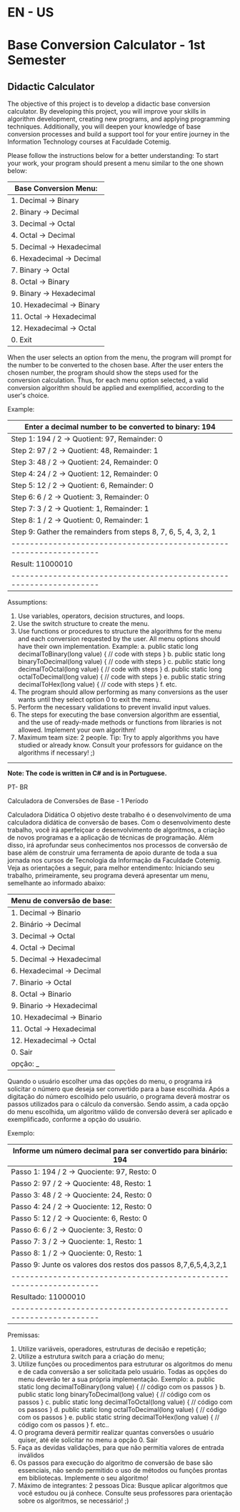 # EN - US

# Base Conversion Calculator - 1st Semester

## Didactic Calculator

The objective of this project is to develop a didactic base conversion calculator. By developing this project, you will improve your skills in algorithm development, creating new programs, and applying programming techniques. Additionally, you will deepen your knowledge of base conversion processes and build a support tool for your entire journey in the Information Technology courses at Faculdade Cotemig.

Please follow the instructions below for a better understanding:
To start your work, your program should present a menu similar to the one shown below:


| Base Conversion Menu:                                            |
|------------------------------------------------------------------|
| 1. Decimal -> Binary                                             |
| 2. Binary -> Decimal                                             |
| 3. Decimal -> Octal                                              |
| 4. Octal -> Decimal                                              |
| 5. Decimal -> Hexadecimal                                        |
| 6. Hexadecimal -> Decimal                                        |
| 7. Binary -> Octal                                               |
| 8. Octal -> Binary                                               |
| 9. Binary -> Hexadecimal                                         |
| 10. Hexadecimal -> Binary                                        |
| 11. Octal -> Hexadecimal                                         |
| 12. Hexadecimal -> Octal                                         |
| 0. Exit                                                          |

When the user selects an option from the menu, the program will prompt for the number to be converted to the chosen base. After the user enters the chosen number, the program should show the steps used for the conversion calculation. Thus, for each menu option selected, a valid conversion algorithm should be applied and exemplified, according to the user's choice.

Example:

| Enter a decimal number to be converted to binary: 194            |
|------------------------------------------------------------------|
| Step 1: 194 / 2 -> Quotient: 97, Remainder: 0                    |
| Step 2: 97 / 2 -> Quotient: 48, Remainder: 1                     |
| Step 3: 48 / 2 -> Quotient: 24, Remainder: 0                     |
| Step 4: 24 / 2 -> Quotient: 12, Remainder: 0                     |
| Step 5: 12 / 2 -> Quotient: 6, Remainder: 0                      |
| Step 6: 6 / 2 -> Quotient: 3, Remainder: 0                       |
| Step 7: 3 / 2 -> Quotient: 1, Remainder: 1                       |
| Step 8: 1 / 2 -> Quotient: 0, Remainder: 1                       |
| Step 9: Gather the remainders from steps 8, 7, 6, 5, 4, 3, 2, 1  |
|------------------------------------------------------------------|
| Result: 11000010                                                 |
|------------------------------------------------------------------|

Assumptions:
1. Use variables, operators, decision structures, and loops.
2. Use the switch structure to create the menu.
3. Use functions or procedures to structure the algorithms for the menu and each conversion requested by the user. All menu options should have their own implementation. Example:
   a. public static long decimalToBinary(long value) { // code with steps }
   b. public static long binaryToDecimal(long value) { // code with steps }
   c. public static long decimalToOctal(long value) { // code with steps }
   d. public static long octalToDecimal(long value) { // code with steps }
   e. public static string decimalToHex(long value) { // code with steps }
   f. etc.
4. The program should allow performing as many conversions as the user wants until they select option 0 to exit the menu.
5. Perform the necessary validations to prevent invalid input values.
6. The steps for executing the base conversion algorithm are essential, and the use of ready-made methods or functions from libraries is not allowed. Implement your own algorithm!
7. Maximum team size: 2 people.
Tip: Try to apply algorithms you have studied or already know. Consult your professors for guidance on the algorithms if necessary! ;)

---

**Note: The code is written in C# and is in Portuguese.**




PT- BR


Calculadora de  Conversões de Base - 1 Período

Calculadora Didática
O objetivo deste trabalho é o desenvolvimento de uma
calculadora didática de conversão de bases.
Com o desenvolvimento deste trabalho, você irá aperfeiçoar o
desenvolvimento de algoritmos, a criação de novos programas
e a aplicação de técnicas de programação. Além disso, irá
aprofundar seus conhecimentos nos processos de conversão
de base além de construir uma ferramenta de apoio durante
de toda a sua jornada nos cursos de Tecnologia da
Informação da Faculdade Cotemig.
Veja as orientações a seguir, para melhor entendimento:
Iniciando seu trabalho, primeiramente, seu programa deverá apresentar um menu,
semelhante ao informado abaixo:


| Menu de conversão de base: |
|------------------------------------------------------------------|
| 1. Decimal -> Binario |
| 2. Binário -> Decimal |
| 3. Decimal -> Octal |
| 4. Octal -> Decimal |
| 5. Decimal -> Hexadecimal |
| 6. Hexadecimal -> Decimal |
| 7. Binario -> Octal |
| 8. Octal -> Binario |
| 9. Binario -> Hexadecimal |
| 10. Hexadecimal -> Binario |
| 11. Octal -> Hexadecimal |
| 12. Hexadecimal -> Octal |
| 0. Sair |
| opção: _ |

Quando o usuário escolher uma das opções do menu, o programa irá solicitar o número
que deseja ser convertido para a base escolhida. Após a digitação do número escolhido
pelo usuário, o programa deverá mostrar os passos utilizados para o cálculo da conversão.
Sendo assim, a cada opção do menu escolhida, um algoritmo válido de conversão deverá
ser aplicado e exemplificado, conforme a opção do usuário.

Exemplo:

| Informe um número decimal para ser convertido para binário: 194 |
|------------------------------------------------------------------|
| Passo 1: 194 / 2 -> Quociente: 97, Resto: 0 |
| Passo 2: 97 / 2 -> Quociente: 48, Resto: 1 |
| Passo 3: 48 / 2 -> Quociente: 24, Resto: 0 |
| Passo 4: 24 / 2 -> Quociente: 12, Resto: 0 |
| Passo 5: 12 / 2 -> Quociente: 6, Resto: 0 |
| Passo 6: 6 / 2 -> Quociente: 3, Resto: 0 |
| Passo 7: 3 / 2 -> Quociente: 1, Resto: 1 |
| Passo 8: 1 / 2 -> Quociente: 0, Resto: 1 |
| Passo 9: Junte os valores dos restos dos passos 8,7,6,5,4,3,2,1 |
|------------------------------------------------------------------|
| Resultado: 11000010 |
|------------------------------------------------------------------|

Premissas:
1. Utilize variáveis, operadores, estruturas de decisão e repetição;
2. Utilize a estrutura switch para a criação do menu;
3. Utilize funções ou procedimentos para estruturar os algoritmos do menu e de cada
conversão a ser solicitada pelo usuário. Todas as opções do menu deverão ter a
sua própria implementação. Exemplo:
a. public static long decimalToBinary(long value) { // código com os passos }
b. public static long binaryToDecimal(long value) { // código com os passos }
c. public static long decimalToOctal(long value) { // código com os passos }
d. public static long octalToDecimal(long value) { // código com os passos }
e. public static string decimalToHex(long value) { // código com os passos }
f. etc..
4. O programa deverá permitir realizar quantas conversões o usuário quiser, até ele
solicitar no menu a opção 0. Sair
5. Faça as devidas validações, para que não permitia valores de entrada inválidos
6. Os passos para execução do algoritmo de conversão de base são essenciais, não
sendo permitido o uso de métodos ou funções prontas em bibliotecas.
Implemente o seu algoritmo!
7. Máximo de integrantes: 2 pessoas
Dica: Busque aplicar algoritmos que você estudou ou já conhece. Consulte seus
professores para orientação sobre os algoritmos, se necessário! ;)
